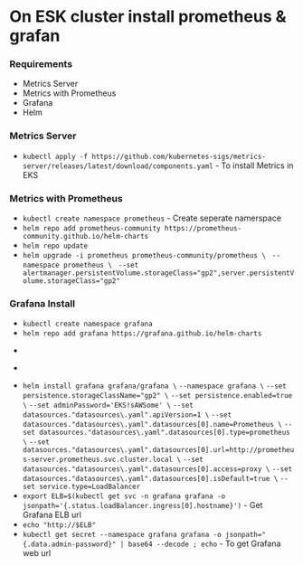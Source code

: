 # On ESK cluster install prometheus & grafan

### Requirements
- Metrics Server
- Metrics with Prometheus
- Grafana
- Helm

### Metrics Server
- ```kubectl apply -f https://github.com/kubernetes-sigs/metrics-server/releases/latest/download/components.yaml``` - To install Metrics in EKS

### Metrics with Prometheus
- ```kubectl create namespace prometheus``` - Create seperate namerspace
- ```helm repo add prometheus-community https://prometheus-community.github.io/helm-charts```
- ```helm repo update```
- ```helm upgrade -i prometheus prometheus-community/prometheus \```
   ``` --namespace prometheus \```
   ``` --set alertmanager.persistentVolume.storageClass="gp2",server.persistentVolume.storageClass="gp2"```
   
### Grafana Install
- ```kubectl create namespace grafana```
- ```helm repo add grafana https://grafana.github.io/helm-charts```
- ```helm repo update'
- ```kubectl create namespace grafana
- ```helm install grafana grafana/grafana \```
    ```--namespace grafana \```
    ```--set persistence.storageClassName="gp2" \```
    ```--set persistence.enabled=true \```
    ```--set adminPassword='EKS!sAWSome' \```
    ```--set datasources."datasources\.yaml".apiVersion=1 \```
    ```--set datasources."datasources\.yaml".datasources[0].name=Prometheus \```
    ```--set datasources."datasources\.yaml".datasources[0].type=prometheus \```
    ```--set datasources."datasources\.yaml".datasources[0].url=http://prometheus-server.prometheus.svc.cluster.local \```
    ```--set datasources."datasources\.yaml".datasources[0].access=proxy \```
    ```--set datasources."datasources\.yaml".datasources[0].isDefault=true \```
    ```--set service.type=LoadBalancer```
- ```export ELB=$(kubectl get svc -n grafana grafana -o jsonpath='{.status.loadBalancer.ingress[0].hostname}')``` - Get Grafana ELB url
- ```echo "http://$ELB"```
- ```kubectl get secret --namespace grafana grafana -o jsonpath="{.data.admin-password}" | base64 --decode ; echo``` - To get Grafana web url
